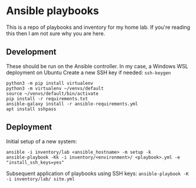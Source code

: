# Ansible playbooks

This is a repo of playbooks and inventory for my home lab. If you're reading this then I am not sure why you are here.

## Development
These should be run on the Ansible controller. In my case, a Windows WSL deployment on Ubuntu
Create a new SSH key if needed: `ssh-keygen`

```
python3 -m pip install virtualenv
python3 -m virtualenv ~/venvs/default
source ~/venvs/default/bin/activate
pip install -r requirements.txt
ansible-galaxy install -r ansible-requirements.yml
apt install sshpass
```
 
## Deployment
Initial setup of a new system:
```
ansible -i inventory/lab <ansible_hostname> -m setup -k
ansible-playbook -Kk -i inventory/<environment>/ <playbook>.yml -e "install_ssh_keys=yes"
```
Subsequent application of playbooks using SSH keys: `ansible-playbook -K -i inventory/lab/ site.yml`